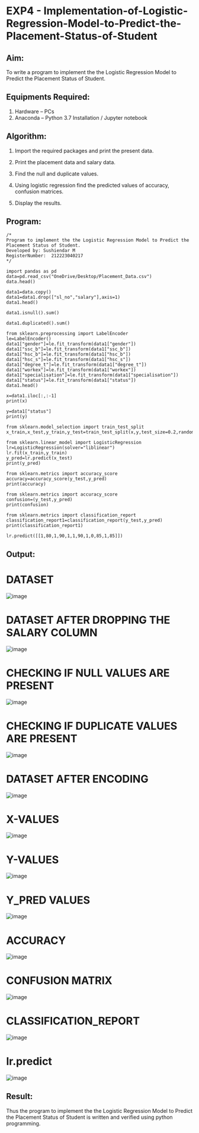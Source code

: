 # EXP4 - Implementation-of-Logistic-Regression-Model-to-Predict-the-Placement-Status-of-Student

## Aim:
To write a program to implement the the Logistic Regression Model to Predict the Placement Status of Student.

## Equipments Required:
1. Hardware – PCs
2. Anaconda – Python 3.7 Installation / Jupyter notebook

## Algorithm:
1. Import the required packages and print the present data.
   
2. Print the placement data and salary data.
   
3. Find the null and duplicate values.

4. Using logistic regression find the predicted values of accuracy, confusion matrices.
   
5. Display the results.

## Program:
~~~
/*
Program to implement the the Logistic Regression Model to Predict the Placement Status of Student.
Developed by: Sushiendar M
RegisterNumber:  212223040217
*/

import pandas as pd
data=pd.read_csv("OneDrive/Desktop/Placement_Data.csv")
data.head()

data1=data.copy()
data1=data1.drop(["sl_no","salary"],axis=1)
data1.head()

data1.isnull().sum()

data1.duplicated().sum()

from sklearn.preprocessing import LabelEncoder
le=LabelEncoder()
data1["gender"]=le.fit_transform(data1["gender"])
data1["ssc_b"]=le.fit_transform(data1["ssc_b"])
data1["hsc_b"]=le.fit_transform(data1["hsc_b"])
data1["hsc_s"]=le.fit_transform(data1["hsc_s"])
data1["degree_t"]=le.fit_transform(data1["degree_t"])
data1["workex"]=le.fit_transform(data1["workex"])
data1["specialisation"]=le.fit_transform(data1["specialisation"])
data1["status"]=le.fit_transform(data1["status"])
data1.head()

x=data1.iloc[:,:-1]
print(x)

y=data1["status"]
print(y)

from sklearn.model_selection import train_test_split
x_train,x_test,y_train,y_test=train_test_split(x,y,test_size=0.2,random_state=0)

from sklearn.linear_model import LogisticRegression
lr=LogisticRegression(solver="liblinear")
lr.fit(x_train,y_train)
y_pred=lr.predict(x_test)
print(y_pred)

from sklearn.metrics import accuracy_score
accuracy=accuracy_score(y_test,y_pred)
print(accuracy)

from sklearn.metrics import accuracy_score
confusion=(y_test,y_pred)
print(confusion)

from sklearn.metrics import classification_report
classification_report1=classification_report(y_test,y_pred)
print(classification_report1)

lr.predict([[1,80,1,90,1,1,90,1,0,85,1,85]])
~~~
## Output:
# DATASET
![image](https://github.com/K-Dharshini/Implementation-of-Logistic-Regression-Model-to-Predict-the-Placement-Status-of-Student/assets/139334830/c766aca1-20e5-494c-9bd2-bf9d613d73c0)

# DATASET AFTER DROPPING THE SALARY COLUMN
![image](https://github.com/K-Dharshini/Implementation-of-Logistic-Regression-Model-to-Predict-the-Placement-Status-of-Student/assets/139334830/e5d4d549-564a-477b-9995-0dcf529b2855)

# CHECKING IF NULL VALUES ARE PRESENT
![image](https://github.com/K-Dharshini/Implementation-of-Logistic-Regression-Model-to-Predict-the-Placement-Status-of-Student/assets/139334830/363ab4b1-1a13-4a80-9018-bf9a629638fb)

# CHECKING IF DUPLICATE VALUES ARE PRESENT
![image](https://github.com/K-Dharshini/Implementation-of-Logistic-Regression-Model-to-Predict-the-Placement-Status-of-Student/assets/139334830/397fbb5d-12f8-44c1-98c6-cdf834b35a15)

# DATASET AFTER ENCODING
![image](https://github.com/K-Dharshini/Implementation-of-Logistic-Regression-Model-to-Predict-the-Placement-Status-of-Student/assets/139334830/860d4c34-2690-44c1-bedf-6e0fab7100f5)

# X-VALUES
![image](https://github.com/K-Dharshini/Implementation-of-Logistic-Regression-Model-to-Predict-the-Placement-Status-of-Student/assets/139334830/18e69f47-5962-45fa-8fd0-6b493daf3de7)

# Y-VALUES
![image](https://github.com/K-Dharshini/Implementation-of-Logistic-Regression-Model-to-Predict-the-Placement-Status-of-Student/assets/139334830/640cf836-9b8f-422a-928b-392bc19e156e)

# Y_PRED VALUES
![image](https://github.com/K-Dharshini/Implementation-of-Logistic-Regression-Model-to-Predict-the-Placement-Status-of-Student/assets/139334830/bf69785e-33d1-4401-9201-948d5bfbef84)

# ACCURACY
![image](https://github.com/K-Dharshini/Implementation-of-Logistic-Regression-Model-to-Predict-the-Placement-Status-of-Student/assets/139334830/48ee4758-73e1-4808-b32b-325f98ad9100)

# CONFUSION MATRIX
![image](https://github.com/K-Dharshini/Implementation-of-Logistic-Regression-Model-to-Predict-the-Placement-Status-of-Student/assets/139334830/7441087f-341f-400e-b6ec-6098b1501327)

# CLASSIFICATION_REPORT
![image](https://github.com/K-Dharshini/Implementation-of-Logistic-Regression-Model-to-Predict-the-Placement-Status-of-Student/assets/139334830/20fdb76e-6cf3-45ec-b3a0-14bc1edfb606)

# lr.predict
![image](https://github.com/K-Dharshini/Implementation-of-Logistic-Regression-Model-to-Predict-the-Placement-Status-of-Student/assets/139334830/554e98ef-e368-4c7e-94ae-198cb6192d47)

## Result:
Thus the program to implement the the Logistic Regression Model to Predict the Placement Status of Student is written and verified using python programming.
